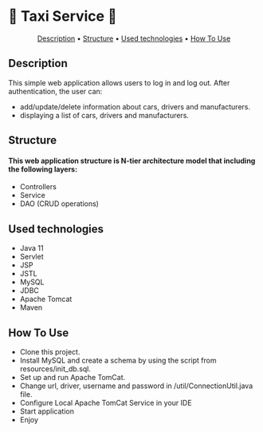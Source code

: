 # :taxi: Taxi Service :taxi:

<p align="center">
  <a href="#description">Description</a> •
  <a href="#structure">Structure</a> •
  <a href="#used-technologies">Used technologies</a> •
  <a href="#how-to-use">How To Use</a>
</p>

## Description

This simple web application allows users to log in and log out. After authentication, the user can:
- add/update/delete information about cars, drivers and manufacturers.
- displaying a list of cars, drivers and manufacturers.

## Structure
#### This web application structure is N-tier architecture model that including the following layers:
- Controllers
- Service
- DAO (CRUD operations)

## Used technologies

- Java 11
- Servlet
- JSP
- JSTL
- MySQL
- JDBC
- Apache Tomcat
- Maven

## How To Use

- Clone this project.
- Install MySQL and create a schema by using the script from resources/init_db.sql.
- Set up and run Apache TomCat.
- Change url, driver, username and password in  /util/ConnectionUtil.java file. 
- Configure Local Apache TomCat Service in your IDE
- Start application
- Enjoy
